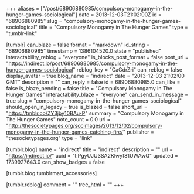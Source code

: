 +++
aliases = ["/post/68906880985/compulsory-monogamy-in-the-hunger-games-sociological"]
date = 2013-12-03T21:02:00Z
id = "68906880985"
slug = "compulsory-monogamy-in-the-hunger-games-sociological"
title = "Compulsory Monogamy in The Hunger Games"
type = "tumblr-link"

[tumblr]
can_blaze = false
format = "markdown"
id_string = "68906880985"
timestamp = 1386104520.0
state = "published"
interactability_reblog = "everyone"
is_blocks_post_format = false
post_url = "https://indirect.io/post/68906880985/compulsory-monogamy-in-the-hunger-games-sociological"
reblog_key = "CaGdrZri"
can_reblog = false
display_avatar = true
blog_name = "indirect"
date = "2013-12-03 21:02:00 GMT"
description = ""
can_reply = false
id = 68906880985.0
can_like = false
is_blaze_pending = false
title = "Compulsory Monogamy in The Hunger Games"
interactability_blaze = "everyone"
can_send_in_message = true
slug = "compulsory-monogamy-in-the-hunger-games-sociological"
should_open_in_legacy = true
is_blazed = false
short_url = "https://tmblr.co/ZY3jby10BAu-P"
summary = "Compulsory Monogamy in The Hunger Games"
note_count = 0.0
url = "http://thesocietypages.org/socimages/2013/12/02/compulsory-monogamy-in-the-hunger-games-catching-fire/"
publisher = "thesocietypages.org"
type = "link"

[tumblr.blog]
name = "indirect"
title = "indirect"
description = ""
url = "https://indirect.io/"
uuid = "t:PgyUJU3SA2Klwyt81UWAwQ"
updated = 1739927643.0
can_show_badges = false

[tumblr.blog.tumblrmart_accessories]

[tumblr.reblog]
comment = ""
tree_html = ""
+++
